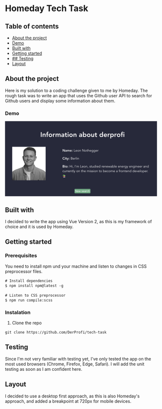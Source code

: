 # Homeday Tech Task
## Table of contents
* [About the project](https://github.com/DerProfi/tech-task/blob/e653e8cf7ce96d4892af4724c230e6d4232dae0a/README.md#L7-L7)
* [Demo](https://github.com/DerProfi/tech-task/blob/e653e8cf7ce96d4892af4724c230e6d4232dae0a/README.md#L11-L11)
* [Built with](https://github.com/DerProfi/tech-task/blob/e653e8cf7ce96d4892af4724c230e6d4232dae0a/README.md#L14-L14)
* [Getting started](https://github.com/DerProfi/tech-task/blob/e653e8cf7ce96d4892af4724c230e6d4232dae0a/README.md#L18-L18)
* [## Testing](https://github.com/DerProfi/tech-task/blob/e653e8cf7ce96d4892af4724c230e6d4232dae0a/README.md#L36-L36)
* [Layout](https://github.com/DerProfi/tech-task/blob/e653e8cf7ce96d4892af4724c230e6d4232dae0a/README.md#L41-L41)

## About the project

Here is my solution to a coding challenge given to me by Homeday. The rough task was to write an app that uses the Github user API to search for Github users and display some information about them.

### Demo
![alt text](src/images/demo.png)

## Built with

I decided to write the app using Vue Version 2, as this is my framework of choice and it is used by Homeday.

## Getting started
### Prerequisites
You need to install npm und your machine and listen to changes in CSS preprocessor files.
```
# Install dependencies
$ npm install npm@latest -g

# Listen to CSS preprocessor
$ npm run compile:scss
```
### Instalation
1. Clone the repo
```
git clone https://github.com/DerProfi/tech-task
```

## Testing
Since I'm not very familiar with testing yet, I've only tested the app on the most used browsers (Chrome, Firefox, Edge, Safari).
I will add the unit testing as soon as I am confident here.

## Layout
I decided to use a desktop first approach, as this is also Homeday's approach, and added a breakpoint at 720px for mobile devices.
